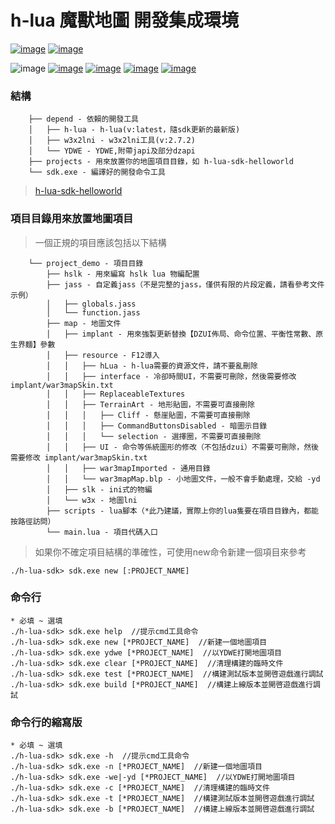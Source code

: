 # h-lua 魔獸地圖 開發集成環境

[![image](https://img.shields.io/badge/English-EN_US-blue.svg)](https://github.com/hunzsig-warcraft3/h-lua-sdk/blob/main/README_EN-US.md)
[![image](https://img.shields.io/badge/正體中文-ZH_TW-blue.svg)](https://github.com/hunzsig-warcraft3/h-lua-sdk/blob/main/README_ZH-TW.md)

![image](https://img.shields.io/badge/license-MIT-blue.svg)
[![image](https://img.shields.io/badge/doc-技術文檔-blue.svg)](http://wenku.hunzsig.org/?_=_6_34)
[![image](https://img.shields.io/badge/hLua-v2.alpha-orange.svg)](https://github.com/hunzsig-warcraft3/h-lua)
[![image](https://img.shields.io/badge/Author-hunzsig-red.svg)](https://www.hunzsig.com)
[![image](https://img.shields.io/badge/QQ-325338043-green.svg)](https://qm.qq.com/cgi-bin/qm/qr?k=NYlOpKUo9vEUQ3gN_UBvRUci9avq0tqB&jump_from=webapi)

### 結構
```
    ├── depend - 依賴的開發工具
    │   ├── h-lua - h-lua(v:latest，隨sdk更新的最新版)
    │   ├── w3x2lni - w3x2lni工具(v:2.7.2)
    │   └── YDWE - YDWE,附帶japi及部分dzapi
    ├── projects - 用來放置你的地圖項目目錄，如 h-lua-sdk-helloworld
    └── sdk.exe - 編譯好的開發命令工具
```
> [h-lua-sdk-helloworld](https://github.com/hunzsig-warcraft3/h-lua-sdk-helloworld)

### 項目目錄用來放置地圖項目
> 一個正規的項目應該包括以下結構
```
    └── project_demo - 項目目錄
        ├── hslk - 用來編寫 hslk lua 物編配置
        ├── jass - 自定義jass（不是完整的jass，僅供有限的片段定義，請看參考文件示例）
        │   ├── globals.jass
        │   └── function.jass
        ├── map - 地圖文件
        │   ├── implant - 用來強製更新替換【DZUI佈局、命令位置、平衡性常數、原生界麵】參數
        │   ├── resource - F12導入
        │   │   ├── hLua - h-lua需要的資源文件，請不要亂刪除
        │   │   ├── interface - 冷卻時間UI，不需要可刪除，然後需要修改 implant/war3mapSkin.txt
        │   │   ├── ReplaceableTextures
        │   │   ├── TerrainArt - 地形貼圖，不需要可直接刪除
        │   │   │   ├── Cliff - 懸崖貼圖，不需要可直接刪除
        │   │   │   ├── CommandButtonsDisabled - 暗圖示目錄
        │   │   │   └── selection - 選擇圈，不需要可直接刪除
        │   │   ├── UI - 命令等係統圖形的修改（不包括dzui）不需要可刪除，然後需要修改 implant/war3mapSkin.txt
        │   │   ├── war3mapImported - 通用目錄
        │   │   └── war3mapMap.blp - 小地圖文件，一般不會手動處理，交給 -yd
        │   ├── slk - ini式的物編
        │   └── w3x - 地圖lni
        ├── scripts - lua腳本（*此乃建議，實際上你的lua隻要在項目目錄內，都能按路徑訪問）
        └── main.lua - 項目代碼入口
```
> 如果你不確定項目結構的準確性，可使用new命令新建一個項目來參考
```
./h-lua-sdk> sdk.exe new [:PROJECT_NAME]
```

### 命令行
```
* 必填 ~ 選填
./h-lua-sdk> sdk.exe help  //提示cmd工具命令
./h-lua-sdk> sdk.exe new [*PROJECT_NAME]  //新建一個地圖項目
./h-lua-sdk> sdk.exe ydwe [*PROJECT_NAME]  //以YDWE打開地圖項目
./h-lua-sdk> sdk.exe clear [*PROJECT_NAME]  //清理構建的臨時文件
./h-lua-sdk> sdk.exe test [*PROJECT_NAME]  //構建測試版本並開啓遊戲進行調試
./h-lua-sdk> sdk.exe build [*PROJECT_NAME]  //構建上線版本並開啓遊戲進行調試
```

### 命令行的縮寫版
```
* 必填 ~ 選填
./h-lua-sdk> sdk.exe -h  //提示cmd工具命令
./h-lua-sdk> sdk.exe -n [*PROJECT_NAME]  //新建一個地圖項目
./h-lua-sdk> sdk.exe -we|-yd [*PROJECT_NAME]  //以YDWE打開地圖項目
./h-lua-sdk> sdk.exe -c [*PROJECT_NAME]  //清理構建的臨時文件
./h-lua-sdk> sdk.exe -t [*PROJECT_NAME]  //構建測試版本並開啓遊戲進行調試
./h-lua-sdk> sdk.exe -b [*PROJECT_NAME]  //構建上線版本並開啓遊戲進行調試
```
